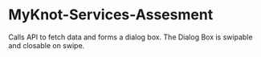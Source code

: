 # MyKnot-Services-Assesment
Calls API to fetch data and forms a dialog box. The Dialog Box is swipable and closable on swipe.
